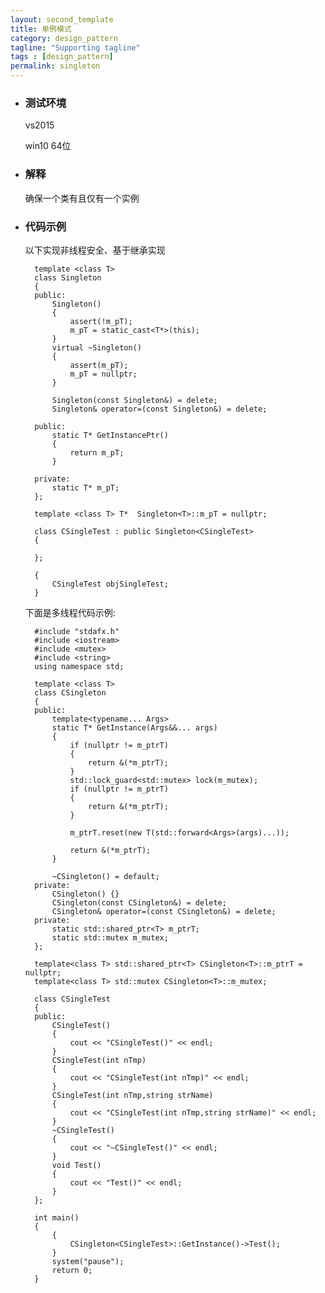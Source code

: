 ```yaml
---
layout: second_template
title: 单例模式
category: design_pattern
tagline: "Supporting tagline"
tags : [design_pattern]
permalink: singleton
---
```


* ### 测试环境 ###
	
	vs2015

	win10 64位

* ### 解释 ###

	确保一个类有且仅有一个实例

* ### 代码示例 ###
	
	以下实现非线程安全、基于继承实现

		template <class T>
		class Singleton
		{
		public:
			Singleton()
			{
				assert(!m_pT);
				m_pT = static_cast<T*>(this);
			}
			virtual ~Singleton()
			{
				assert(m_pT);
				m_pT = nullptr;
			}

			Singleton(const Singleton&) = delete;
			Singleton& operator=(const Singleton&) = delete;

		public:
			static T* GetInstancePtr()
			{
				return m_pT;
			}

		private:
			static T* m_pT;
		};

		template <class T> T*  Singleton<T>::m_pT = nullptr;

		class CSingleTest : public Singleton<CSingleTest>
		{

		};

		{
			CSingleTest objSingleTest;
		}

	下面是多线程代码示例:

		#include "stdafx.h"
		#include <iostream>
		#include <mutex>
		#include <string>
		using namespace std;

		template <class T>
		class CSingleton
		{
		public:
			template<typename... Args>
			static T* GetInstance(Args&&... args)
			{
				if (nullptr != m_ptrT)
				{
					return &(*m_ptrT);
				}
				std::lock_guard<std::mutex> lock(m_mutex);
				if (nullptr != m_ptrT)
				{
					return &(*m_ptrT);
				}
				
				m_ptrT.reset(new T(std::forward<Args>(args)...));

				return &(*m_ptrT);
			}

			~CSingleton() = default;
		private:
			CSingleton() {}
			CSingleton(const CSingleton&) = delete;
			CSingleton& operator=(const CSingleton&) = delete;
		private:
			static std::shared_ptr<T> m_ptrT;
			static std::mutex m_mutex;
		}; 

		template<class T> std::shared_ptr<T> CSingleton<T>::m_ptrT = nullptr;
		template<class T> std::mutex CSingleton<T>::m_mutex;

		class CSingleTest
		{
		public:
			CSingleTest()
			{
				cout << "CSingleTest()" << endl;
			}
			CSingleTest(int nTmp)
			{
				cout << "CSingleTest(int nTmp)" << endl;
			}
			CSingleTest(int nTmp,string strName)
			{
				cout << "CSingleTest(int nTmp,string strName)" << endl;
			}
			~CSingleTest()
			{
				cout << "~CSingleTest()" << endl;
			}
			void Test()
			{
				cout << "Test()" << endl;
			}
		};

		int main()
		{
			{
				CSingleton<CSingleTest>::GetInstance()->Test();
			}
			system("pause");
		    return 0;
		}